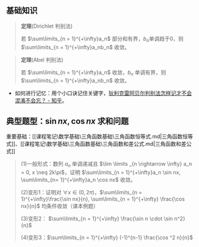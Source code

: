 
## 基础知识

> **定理**(Dirichlet 判别法)
>
> 若 $\sum\limits_{n = 1}^{+\infty}a_n$ 部分和有界，$b_n$单调趋于$0$，则 $\sum\limits_{n = 1}^{+\infty}a_nb_n$ 收敛。

> **定理**(Abel 判别法)
>
> 若 $\sum\limits_{n = 1}^{+\infty}a_n$ 收敛，$b_n$ 单调有界，则 $\sum\limits_{n = 1}^{+\infty}a_nb_n$ 收敛。

- 如何进行记忆：用个小口诀记住关键字，[狄利克雷阿贝尔判别法怎样记才不会混淆不会忘？ - 知乎](https://www.zhihu.com/question/37349274)。

## 典型题型：$\sin nx, \cos nx$ 求和问题

重要基础：[[课程笔记\数学基础\三角函数基础\三角函数恒等式.md|三角函数恒等式]]、[[课程笔记\数学基础\三角函数基础\三角函数和差公式.md|三角函数和差公式]]

> (1)一般形式：数列 $a_n$ 单调递减且 $\lim \limits _{n \rightarrow \infty} a_n = 0, x \neq 2k\pi$，证明 $\sum\limits_{n = 1}^{+\infty}a_n \sin nx, \sum\limits_{n= 1}^{+\infty}a_n \cos nx$ 收敛。
>
> (2)变形1：证明对 $\forall x \in (0,2\pi)$，$\sum\limits_{n = 1}^{+\infty}\frac{\sin nx}{n}, \sum\limits_{n = 1}^{+\infty} \frac{\cos nx}{n}$ 均条件收敛（课本例题）
>
> (3)变形2： $\sum\limits_{n = 1}^{+\infty} \frac{\sin n \cdot \sin n^2}{n}$
>
> (4)变形3：$\sum\limits_{n = 1}^{+\infty} (-1)^{n-1} \frac{\cos ^2 n}{n}$

